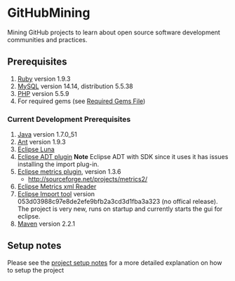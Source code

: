 GitHubMining
============

Mining GitHub projects to learn about open source software development communities and practices.

## Prerequisites

1. [Ruby](https://www.ruby-lang.org/en/) version 1.9.3
2. [MySQL](https://www.mysql.com/) version 14.14, distribution 5.5.38
3. [PHP](http://php.net/) version 5.5.9
4. For required gems (see [Required Gems File](doc/gems_required))

### Current Development Prerequisites

1. [Java](https://www.java.com/en/) version 1.7.0_51
2. [Ant](https://ant.apache.org/) version 1.9.3 
3. [Eclipse Luna](http://eclipse.org/)
4. [Eclipse ADT plugin](https://developer.android.com/sdk/installing/installing-adt.html) **Note** Eclipse ADT with SDK since it uses it has issues installing the import plug-in.
5. [Eclipse metrics plugin](http://sourceforge.net/projects/eclipse-metrics/), version 1.3.6
	- http://sourceforge.net/projects/metrics2/
6. [Eclipse Metrics xml Reader](https://github.com/sqrlab/eclipse_metrics_xml_reader)
7. [Eclipse Import tool](https://github.com/seeq12/eclipse-import-projects-plugin) version 053d03988c97e8de2efe9bfb2a3cd3d1fba3a323 (no offical release). The project is very new, runs on startup and currently starts the gui for eclipse.
8. [Maven](https://maven.apache.org/) version 2.2.1

## Setup notes

Please see the [project setup notes](doc/project_setup) for a more detailed explanation on how to setup the project